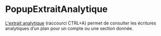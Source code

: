 # PopupExtraitAnalytique


[L'extrait 
 analytique](../../../ExtraitCompte/ExtraitAnalytique.md) (raccourci CTRL+A) 
 permet de consulter les écritures analytiques d’un plan pour un compte 
 ou une section donnée.



